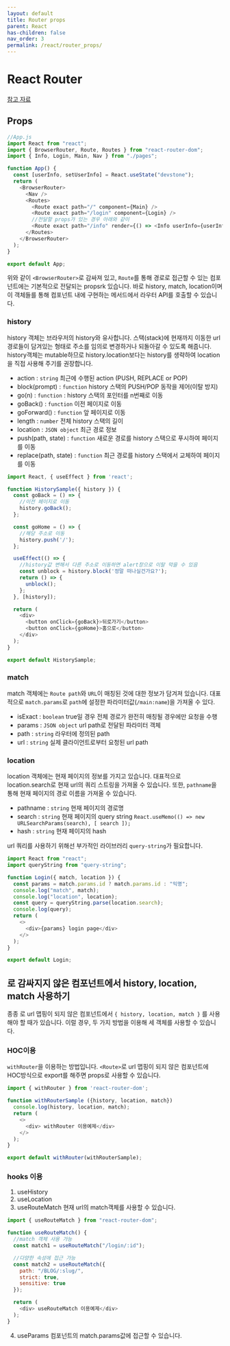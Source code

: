 ```yaml
---
layout: default
title: Router props
parent: React
has-children: false
nav_order: 3
permalink: /react/router_props/
---
```


# React Router
[참고 자료](https://velog.io/@devstone/react-router-dom-%EC%9D%B4%ED%95%B4%ED%95%98%EA%B3%A0-%ED%99%9C%EC%9A%A9%ED%95%98%EA%B8%B0)

## Props
``` js
//App.js
import React from "react";
import { BrowserRouter, Route, Routes } from "react-router-dom";
import { Info, Login, Main, Nav } from "./pages";

function App() {
  const [userInfo, setUserInfo] = React.useState("devstone");
  return (
    <BrowserRouter>
      <Nav />
      <Routes>
        <Route exact path="/" component={Main} />
        <Route exact path="/login" component={Login} />
        //전달할 props가 있는 경우 아래와 같이
        <Route exact path="/info" render={() => <Info userInfo={userInfo} />} />
      </Routes>
    </BrowserRouter>
  );
}

export default App;
```

위와 같이 `<BrowserRouter>`로 감싸져 있고, `Route`를 통해 경로로 접근할 수 있는 컴포넌트에는 기본적으로 전달되는 propsrk 있습니다.
바로 history, match, location이며 이 객체들를 통해 컴포넌트 내에 구현하는 메서드에서 라우터 API를 호출할 수 있습니다.

### history
history 객체는 브라우저의 history와 유사합니다.
스택(stack)에 현재까지 이동한 url 경로들이 담겨있는 형태로 주소를 임의로 변경하거나 되돌아갈 수 있도록 해줍니다.
history객체는 mutable하므로 history.location보다는 history를 생략하여 location을 직접 사용해 주기를 권장합니다.

- action : `string` 최근에 수행된 action (PUSH, REPLACE or POP)
- block(prompt) : `function` history 스택의 PUSH/POP 동작을 제어(이탈 방지)
- go(n) : `function` : history 스택의 포인터를 n번째로 이동
- goBack() : `function` 이전 페이지로 이동
- goForward() : `function` 앞 페이지로 이동
- length : `number` 전체 history 스택의 길이
- location : `JSON object` 최근 경로 정보
- push(path, state) : `function` 새로운 경로를 history 스택으로 푸시하여 페이지를 이동
- replace(path, state) : `function` 최근 경로를 history 스택에서 교체하여 페이지를 이동

``` js
import React, { useEffect } from 'react';

function HistorySample({ history }) {
  const goBack = () => {
    //이전 페이지로 이동 
    history.goBack();
  };

  const goHome = () => {
    //해당 주소로 이동
    history.push('/');
  };

  useEffect(() => {
    //history값 변해서 다른 주소로 이동하면 alert창으로 이탈 막을 수 있음 
    const unblock = history.block('정말 떠나실건가요?');
    return () => {
      unblock();
    };
  }, [history]);

  return (
    <div>
      <button onClick={goBack}>뒤로가기</button>
      <button onClick={goHome}>홈으로</button>
    </div>
  );
}

export default HistorySample;
```

### match
match 객체에는 `Route path`와 `URL`이 매칭된 것에 대한 정보가 담겨져 있습니다.
대표적으로 `match.params`로 `path`에 설정한 파라미터값(`/main:name`)을 가져올 수 있다.

- isExact : `boolean` true일 경우 전체 경로가 완전히 매칭될 경우에만 요청을 수행
- params : `JSON object` url path로 전달된 파라미터 객체
- path : `string` 라우터에 정의된 path
- url : `string` 실제 클라이언트로부터 요청된 url path

### location
location 객체에는 현재 페이지의 정보를 가지고 있습니다.
대표적으로 location.search로 현재 url의 쿼리 스트링을 가져올 수 있습니다.
또한, `pathname`을 통해 현재 페이지의 경로 이름을 가져올 수 있습니다.

- pathname : `string` 현재 페이지의 경로명
- search : `string` 현재 페이지의 query string
`React.useMemo(() => new URLSearchParams(search), [ search ]);`
- hash : `string` 현재 페이지의 hash

url 쿼리를 사용하기 위해선 부가적인 라이브러리 `query-string`가 필요합니다.

``` js
import React from "react";
import queryString from "query-string";

function Login({ match, location }) {
  const params = match.params.id ? match.params.id : "익명";
  console.log("match", match);
  console.log("location", location);
  const query = queryString.parse(location.search);
  console.log(query);
  return (
    <>
      <div>{params} login page</div>
    </>
  );
}

export default Login;
```

## <Route>로 감싸지지 않은 컴포넌트에서 history, location, match 사용하기
종종 <Route>로 url 맵핑이 되지 않은 컴포넌트에서 `{ history, location, match }` 를 사용해야 할 때가 있습니다. 이럴 경우, 두 가지 방법을 이용해 세 객체를 사용할 수 있습니다.

### HOC이용
`withRouter`을 이용하는 방법입니다.
`<Route>`로 url 맵핑이 되지 않은 컴포넌트에 HOC방식으로 export를 해주면 props로 사용할 수 있습니다.
``` js
import { withRouter } from 'react-router-dom';

function withRouterSample ({history, location, match})
  console.log(history, location, match);
  return (
    <>
      <div> withRouter 이용예제</div>
    </>
  );
}

export default withRouter(withRouterSample);
```

### hooks 이용

1. useHistory
2. useLocation
3. useRouteMatch
현재 url의 match객체를 사용할 수 있습니다.
``` js
import { useRouteMatch } from "react-router-dom";

function useRouteMatch() {
  //match 객체 사용 가능
  const match1 = useRouteMatch("/login/:id");

  //다양한 속성에 접근 가능
  const match2 = useRouteMatch({
    path: "/BLOG/:slug/",
    strict: true,
    sensitive: true
  });

  return (
    <div> useRouteMatch 이용예제</div>
  );
}
```
4. useParams
<Route> 컴포넌트의 match.params값에 접근할 수 있습니다.
